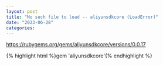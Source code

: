 ```yaml
---
layout: post
title: "No such file to load -- aliyunsdkcore (LoadError)"
date: "2023-06-28"
categories: 
---
```

<p><a href="https://rubygems.org/gems/aliyunsdkcore/versions/0.0.17">https://rubygems.org/gems/aliyunsdkcore/versions/0.0.17</a></p>
{% highlight html %}gem &#39;aliyunsdkcore&#39;{% endhighlight %}
<p>&nbsp;</p>
<p>&nbsp;</p>
<p>&nbsp;</p>
<p>&nbsp;</p>
